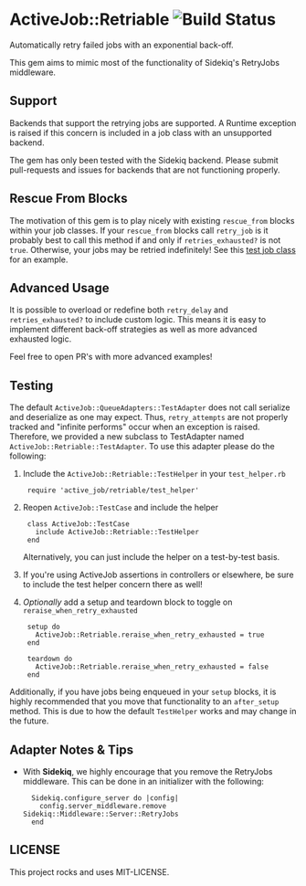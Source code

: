 # ActiveJob::Retriable ![Build Status](https://travis-ci.org/SimplyBuilt/activejob-retriable.svg)

Automatically retry failed jobs with an exponential back-off.

This gem aims to mimic most of the functionality of Sidekiq's
RetryJobs middleware.

## Support

Backends that support the retrying jobs are supported. A Runtime
exception is raised if this concern is included in a job class
with an unsupported backend.

The gem has only been tested with the Sidekiq backend. Please submit
pull-requests and issues for backends that are not functioning properly.

## Rescue From Blocks

The motivation of this gem is to play nicely with existing `rescue_from`
blocks within your job classes. If your `rescue_from` blocks call
`retry_job` is it probably best to call this method if and only if
`retries_exhausted?` is not `true`. Otherwise, your jobs may be retried
indefinitely! See this [test job
class](https://github.com/SimplyBuilt/activejob-retriable/blob/master/test/dummy/app/jobs/rescue_job.rb#L8)
for an example.

## Advanced Usage

It is possible to overload or redefine both `retry_delay` and
`retries_exhausted?` to include custom logic. This means it is easy to
implement different back-off strategies as well as more advanced
exhausted logic.

Feel free to open PR's with more advanced examples!

## Testing

The default `ActiveJob::QueueAdapters::TestAdapter` does not call
serialize and deserialize as one may expect. Thus, `retry_attempts` are
not properly tracked and "infinite performs" occur when an exception is
raised. Therefore, we provided a new subclass to TestAdapter named
`ActiveJob::Retriable::TestAdapter`. To use this adapter please do the
following:

1. Include the `ActiveJob::Retriable::TestHelper` in your `test_helper.rb`

        require 'active_job/retriable/test_helper'

2. Reopen `ActiveJob::TestCase` and include the helper

        class ActiveJob::TestCase
          include ActiveJob::Retriable::TestHelper
        end

   Alternatively, you can just include the helper on a test-by-test
basis.

3. If you're using ActiveJob assertions in controllers or elsewhere, be
   sure to include the test helper concern there as well!

4. *Optionally* add a setup and teardown block to toggle on
   `reraise_when_retry_exhausted`

        setup do
          ActiveJob::Retriable.reraise_when_retry_exhausted = true
        end

        teardown do
          ActiveJob::Retriable.reraise_when_retry_exhausted = false
        end

Additionally, if you have jobs being enqueued in your `setup` blocks, it
is highly recommended that you move that functionality to an
`after_setup` method. This is due to how the default `TestHelper` works
and may change in the future.

## Adapter Notes & Tips

- With **Sidekiq**, we highly encourage that you remove the RetryJobs
  middleware. This can be done in an initializer with the following:

        Sidekiq.configure_server do |config|
          config.server_middleware.remove Sidekiq::Middleware::Server::RetryJobs
        end


## LICENSE

This project rocks and uses MIT-LICENSE.
